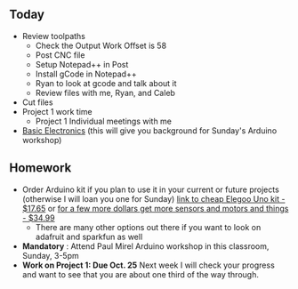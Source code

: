 ## Today
- Review toolpaths
  - Check the Output Work Offset is 58
  - Post CNC file
  - Setup Notepad++ in Post
  - Install gCode in Notepad++
  - Ryan to look at gcode and talk about it
  - Review files with me, Ryan, and Caleb
- Cut files
- Project 1 work time
  - Project 1 Individual meetings with me
- [Basic Electronics](https://docs.google.com/presentation/d/e/2PACX-1vT9A6njjJHLYjuiAWf8yAwAwutkQpMK56j4A5F16jlG4U3EqPiz2Dgig1uHRrR_JVf-KWspxhTZqr9t/pub?start=false&loop=false&delayms=3000) (this will give you background for Sunday's Arduino workshop)

## Homework
- Order Arduino kit if you plan to use it in your current or future projects (otherwise I will loan you one for Sunday)
  [link to cheap Elegoo Uno kit - $17.65](https://www.amazon.com/Elegoo-EL-KIT-004-Project-Starter-Tutorial/dp/B01DGD2GAO/ref=sr_1_7?ie=UTF8&qid=1538581718&sr=8-7&keywords=arduino+kit&dpID=61ZtDiWTzrL&preST=_SX342_QL70_&dpSrc=srch) or [for a few more dollars get more sensors and motors and things - $34.99](https://www.amazon.com/EL-KIT-003-Project-Starter-Tutorial-Arduino/dp/B01D8KOZF4/ref=sr_1_3?ie=UTF8&qid=1538581718&sr=8-3&keywords=arduino+kit&dpID=61v2jFNOeSL&preST=_SX342_QL70_&dpSrc=srch)
  - There are many other options out there if you want to look on adafruit and sparkfun as well
- **Mandatory** : Attend Paul Mirel Arduino workshop in this classroom, Sunday, 3-5pm
- **Work on Project 1: Due Oct. 25**  Next week I will check your progress and want to see that you are about one third of the way through.
